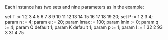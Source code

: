 Each instance has two sets and nine parameters as in the example:

set T := 1 2 3 4 5 6 7 8 9 10 11 12 13 14 15 16 17 18 19 20;
set P := 1 2 3 4;
param n := 4;
param e := 20;
param lmax := 100;
param lmin := 0;
param q := 4;
param Q default 1;
param K default 1;
param p := 1;
param I := 1 32 2 93 3 31 4 75
